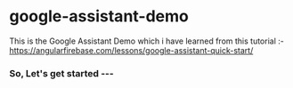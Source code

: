 # google-assistant-demo
This is the Google Assistant Demo which i have learned from this tutorial :- https://angularfirebase.com/lessons/google-assistant-quick-start/

### So, Let's get started ---
